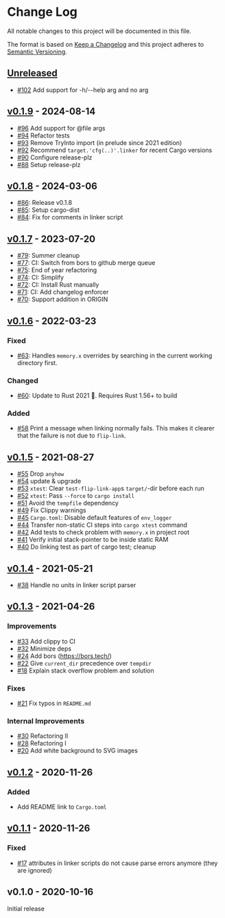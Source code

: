 # Change Log

All notable changes to this project will be documented in this file.

The format is based on [Keep a Changelog](http://keepachangelog.com/)
and this project adheres to [Semantic Versioning](http://semver.org/).

## [Unreleased]

- [#102] Add support for -h/--help arg and no arg

[#102]: https://github.com/knurling-rs/flip-link/pull/102

## [v0.1.9] - 2024-08-14

- [#96] Add support for @file args
- [#94] Refactor tests
- [#93] Remove TryInto import (in prelude since 2021 edition)
- [#92] Recommend `target.'cfg(..)'.linker` for recent Cargo versions
- [#90] Configure release-plz
- [#88] Setup release-plz

[#96]: https://github.com/knurling-rs/flip-link/pull/96
[#94]: https://github.com/knurling-rs/flip-link/pull/94
[#93]: https://github.com/knurling-rs/flip-link/pull/93
[#92]: https://github.com/knurling-rs/flip-link/pull/92
[#90]: https://github.com/knurling-rs/flip-link/pull/90
[#88]: https://github.com/knurling-rs/flip-link/pull/86

## [v0.1.8] - 2024-03-06

- [#86]: Release v0.1.8
- [#85]: Setup cargo-dist
- [#84]: Fix for comments in linker script

[#86]: https://github.com/knurling-rs/flip-link/pull/86
[#85]: https://github.com/knurling-rs/flip-link/pull/85
[#84]: https://github.com/knurling-rs/flip-link/pull/84

## [v0.1.7] - 2023-07-20

- [#79]: Summer cleanup
- [#77]: CI: Switch from bors to github merge queue
- [#75]: End of year refactoring
- [#74]: CI: Simplify
- [#72]: CI: Install Rust manually
- [#71]: CI: Add changelog enforcer
- [#70]: Support addition in ORIGIN

[#79]: https://github.com/knurling-rs/flip-link/pull/79
[#77]: https://github.com/knurling-rs/flip-link/pull/77
[#75]: https://github.com/knurling-rs/flip-link/pull/75
[#74]: https://github.com/knurling-rs/flip-link/pull/74
[#72]: https://github.com/knurling-rs/flip-link/pull/72
[#71]: https://github.com/knurling-rs/flip-link/pull/71
[#70]: https://github.com/knurling-rs/flip-link/pull/70

## [v0.1.6] - 2022-03-23

### Fixed

- [#63]: Handles `memory.x` overrides by searching in the current working directory first.

[#63]: https://github.com/knurling-rs/flip-link/pull/63

### Changed

- [#60]: Update to Rust 2021 🎉. Requires Rust 1.56+ to build

[#60]: https://github.com/knurling-rs/flip-link/pull/60

### Added

- [#58] Print a message when linking normally fails. This makes it clearer that the failure is not due to `flip-link`.

[#58]: https://github.com/knurling-rs/flip-link/pull/58

## [v0.1.5] - 2021-08-27

- [#55] Drop `anyhow`
- [#54] update & upgrade
- [#53] `xtest`: Clear `test-flip-link-app`s `target/`-dir before each run
- [#52] `xtest`: Pass `--force` to `cargo install`
- [#51] Avoid the `tempfile` dependency
- [#49] Fix Clippy warnings
- [#45] `Cargo.toml`: Disable default features of `env_logger`
- [#44] Transfer non-static CI steps into `cargo xtest` command
- [#42] Add tests to check problem with `memory.x` in project root
- [#41] Verify initial stack-pointer to be inside static RAM
- [#40] Do linking test as part of cargo test; cleanup

[#55]: https://github.com/knurling-rs/flip-link/pull/55
[#54]: https://github.com/knurling-rs/flip-link/pull/54
[#53]: https://github.com/knurling-rs/flip-link/pull/53
[#52]: https://github.com/knurling-rs/flip-link/pull/52
[#51]: https://github.com/knurling-rs/flip-link/pull/51
[#49]: https://github.com/knurling-rs/flip-link/pull/49
[#46]: https://github.com/knurling-rs/flip-link/pull/46
[#42]: https://github.com/knurling-rs/flip-link/pull/42
[#45]: https://github.com/knurling-rs/flip-link/pull/45
[#44]: https://github.com/knurling-rs/flip-link/pull/44
[#41]: https://github.com/knurling-rs/flip-link/pull/41
[#40]: https://github.com/knurling-rs/flip-link/pull/40

## [v0.1.4] - 2021-05-21

- [#38] Handle no units in linker script parser

[#38]: https://github.com/knurling-rs/flip-link/pull/38

## [v0.1.3] - 2021-04-26

### Improvements
- [#33] Add clippy to CI
- [#32] Minimize deps
- [#24] Add bors (https://bors.tech/)
- [#22] Give `current_dir` precedence over `tempdir`
- [#18] Explain stack overflow problem and solution

### Fixes
- [#21] Fix typos in `README.md`

### Internal Improvements
- [#30] Refactoring II
- [#28] Refactoring I
- [#20] Add white background to SVG images

[#33]: https://github.com/knurling-rs/flip-link/pull/33
[#32]: https://github.com/knurling-rs/flip-link/pull/32
[#30]: https://github.com/knurling-rs/flip-link/pull/30
[#28]: https://github.com/knurling-rs/flip-link/pull/28
[#24]: https://github.com/knurling-rs/flip-link/pull/24
[#22]: https://github.com/knurling-rs/flip-link/pull/22
[#21]: https://github.com/knurling-rs/flip-link/pull/21
[#20]: https://github.com/knurling-rs/flip-link/pull/20
[#18]: https://github.com/knurling-rs/flip-link/pull/18

## [v0.1.2] - 2020-11-26

### Added
- Add README link to `Cargo.toml`

## [v0.1.1] - 2020-11-26

### Fixed
- [#17] attributes in linker scripts do not cause parse errors anymore (they are ignored)

[#17]: https://github.com/knurling-rs/flip-link/pull/17

## v0.1.0 - 2020-10-16

Initial release

[Unreleased]: https://github.com/knurling-rs/flip-link/compare/v0.1.9...main
[v0.1.9]: https://github.com/knurling-rs/flip-link/compare/v0.1.8...v0.1.9
[v0.1.8]: https://github.com/knurling-rs/flip-link/compare/v0.1.7...v0.1.8
[v0.1.7]: https://github.com/knurling-rs/flip-link/compare/v0.1.6...v0.1.7
[v0.1.6]: https://github.com/knurling-rs/flip-link/compare/v0.1.5...v0.1.g
[v0.1.5]: https://github.com/knurling-rs/flip-link/compare/v0.1.4...v0.1.5
[v0.1.4]: https://github.com/knurling-rs/flip-link/compare/v0.1.3...v0.1.4
[v0.1.3]: https://github.com/knurling-rs/flip-link/compare/v0.1.2...v0.1.3
[v0.1.2]: https://github.com/knurling-rs/flip-link/compare/v0.1.1...v0.1.2
[v0.1.1]: https://github.com/knurling-rs/flip-link/compare/v0.1.0...v0.1.1
